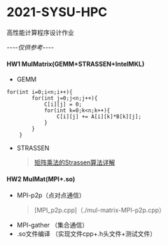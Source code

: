 # 2021-SYSU-HPC
高性能计算程序设计作业

*----仅供参考----*

#### HW1 MulMatrix(GEMM+STRASSEN+IntelMKL)
+ GEMM
```
for(int i=0;i<n;i++){
        for(int j=0;j<n;j++){
            C[i][j] = 0;
            for(int k=0;k<n;k++){
                C[i][j] += A[i][k]*B[k][j];
            }
        }
    }
```
+ STRASSEN

  > [矩阵乘法的Strassen算法详解](https://www.cnblogs.com/hdk1993/p/4552534.html)

#### HW2 MulMat(MPI+.so)
+ MPI-p2p（点对点通信）  
  > [MPI_p2p.cpp]（./mul-matrix-MPI-p2p.cpp）
+ MPI-gather
（集合通信）
+ .so文件编译
（实现文件cpp+.h头文件+测试文件）

